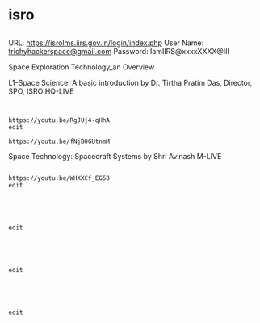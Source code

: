 # isro



##
URL: https://isrolms.iirs.gov.in/login/index.php
User Name: trichyhackerspace@gmail.com
Password: IamIIRS@xxxxXXXX@III




Space Exploration Technology_an Overview





L1-Space Science: A basic introduction by Dr. Tirtha Pratim Das, Director, SPO, ISRO HQ-LIVE
```


https://youtu.be/RgJUj4-qHhA
edit

https://youtu.be/fNjB0GUtnmM
```



Space Technology: Spacecraft Systems by Shri Avinash M-LIVE
```

https://youtu.be/WHXXCf_EG58
edit


```


```



edit


```


```



edit


```
```



edit


```